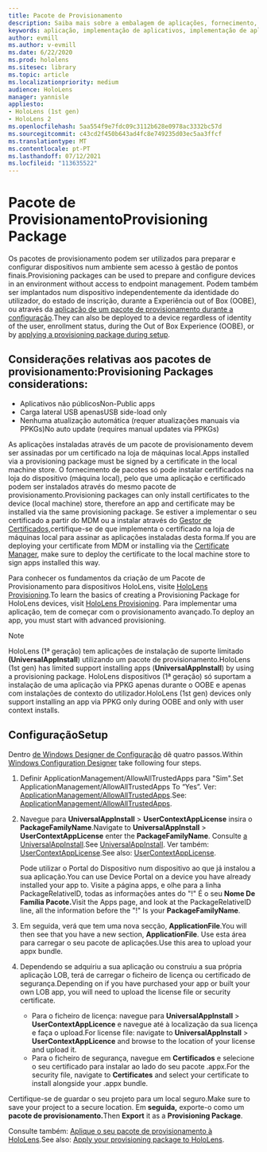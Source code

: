 ```yaml
---
title: Pacote de Provisionamento
description: Saiba mais sobre a embalagem de aplicações, fornecimento, implementação e implementação de aplicações empresariais para dispositivos HoloLens.
keywords: aplicação, implementação de aplicativos, implementação de aplicativos empresariais, provisionamento
author: evmill
ms.author: v-evmill
ms.date: 6/22/2020
ms.prod: hololens
ms.sitesec: library
ms.topic: article
ms.localizationpriority: medium
audience: HoloLens
manager: yannisle
appliesto:
- HoloLens (1st gen)
- HoloLens 2
ms.openlocfilehash: 5aa554f9e7fdc09c3112b628e0978ac3332bc57d
ms.sourcegitcommit: c43cd2f450b643ad4fc8e749235d03ec5aa3ffcf
ms.translationtype: MT
ms.contentlocale: pt-PT
ms.lasthandoff: 07/12/2021
ms.locfileid: "113635522"
---
```

# <a name="provisioning-package"></a><span data-ttu-id="9ece6-104">Pacote de Provisionamento</span><span class="sxs-lookup"><span data-stu-id="9ece6-104">Provisioning Package</span></span>

<span data-ttu-id="9ece6-105">Os pacotes de provisionamento podem ser utilizados para preparar e configurar dispositivos num ambiente sem acesso à gestão de pontos finais.</span><span class="sxs-lookup"><span data-stu-id="9ece6-105">Provisioning packages can be used to prepare and configure devices in an environment without access to endpoint management.</span></span> <span data-ttu-id="9ece6-106">Podem também ser implantados num dispositivo independentemente da identidade do utilizador, do estado de inscrição, durante a Experiência out of Box (OOBE), ou através da [aplicação de um pacote de provisionamento durante a configuração](/hololens/hololens-provisioning##apply-a-provisioning-package-to-hololens-during-setup).</span><span class="sxs-lookup"><span data-stu-id="9ece6-106">They can also be deployed to a device regardless of identity of the user, enrollment status, during the Out of Box Experience (OOBE), or by [applying a provisioning package during setup](/hololens/hololens-provisioning##apply-a-provisioning-package-to-hololens-during-setup).</span></span>

## <a name="provisioning-packages-considerations"></a><span data-ttu-id="9ece6-107">Considerações relativas aos pacotes de provisionamento:</span><span class="sxs-lookup"><span data-stu-id="9ece6-107">Provisioning Packages considerations:</span></span>

* <span data-ttu-id="9ece6-108">Aplicativos não públicos</span><span class="sxs-lookup"><span data-stu-id="9ece6-108">Non-Public apps</span></span>
* <span data-ttu-id="9ece6-109">Carga lateral USB apenas</span><span class="sxs-lookup"><span data-stu-id="9ece6-109">USB side-load only</span></span>
* <span data-ttu-id="9ece6-110">Nenhuma atualização automática (requer atualizações manuais via PPKGs)</span><span class="sxs-lookup"><span data-stu-id="9ece6-110">No auto update (requires manual updates via PPKGs)</span></span>

<span data-ttu-id="9ece6-111">As aplicações instaladas através de um pacote de provisionamento devem ser assinadas por um certificado na loja de máquinas local.</span><span class="sxs-lookup"><span data-stu-id="9ece6-111">Apps installed via a provisioning package must be signed by a certificate in the local machine store.</span></span> <span data-ttu-id="9ece6-112">O fornecimento de pacotes só pode instalar certificados na loja do dispositivo (máquina local), pelo que uma aplicação e certificado podem ser instalados através do mesmo pacote de provisionamento.</span><span class="sxs-lookup"><span data-stu-id="9ece6-112">Provisioning packages can only install certificates to the device (local machine) store, therefore an app and certificate may be installed via the same provisioning package.</span></span> <span data-ttu-id="9ece6-113">Se estiver a implementar o seu certificado a partir do MDM ou a instalar através do [Gestor de Certificados,](certificate-manager.md)certifique-se de que implementa o certificado na loja de máquinas local para assinar as aplicações instaladas desta forma.</span><span class="sxs-lookup"><span data-stu-id="9ece6-113">If you are deploying your certificate from MDM or installing via the [Certificate Manager](certificate-manager.md), make sure to deploy the certificate to the local machine store to sign apps installed this way.</span></span>

<span data-ttu-id="9ece6-114">Para conhecer os fundamentos da criação de um Pacote de Provisionamento para dispositivos HoloLens, visite [HoloLens Provisioning](/hololens/hololens-provisioning).</span><span class="sxs-lookup"><span data-stu-id="9ece6-114">To learn the basics of creating a Provisioning Package for HoloLens devices, visit [HoloLens Provisioning](/hololens/hololens-provisioning).</span></span> <span data-ttu-id="9ece6-115">Para implementar uma aplicação, tem de começar com o provisionamento avançado.</span><span class="sxs-lookup"><span data-stu-id="9ece6-115">To deploy an app, you must start with advanced provisioning.</span></span>

> [!NOTE]
> <span data-ttu-id="9ece6-116">HoloLens (1ª geração) tem aplicações de instalação de suporte limitado **(UniversalAppInstall**) utilizando um pacote de provisionamento.</span><span class="sxs-lookup"><span data-stu-id="9ece6-116">HoloLens (1st gen) has limited support installing apps (**UniversalAppInstall**) by using a provisioning package.</span></span> <span data-ttu-id="9ece6-117">HoloLens dispositivos (1ª geração) só suportam a instalação de uma aplicação via PPKG apenas durante o OOBE e apenas com instalações de contexto do utilizador.</span><span class="sxs-lookup"><span data-stu-id="9ece6-117">HoloLens (1st gen) devices only support installing an app via PPKG only during OOBE and only with user context installs.</span></span>

## <a name="setup"></a><span data-ttu-id="9ece6-118">Configuração</span><span class="sxs-lookup"><span data-stu-id="9ece6-118">Setup</span></span>

<span data-ttu-id="9ece6-119">Dentro [de Windows Designer de Configuração](https://www.microsoft.com/store/productId/9NBLGGH4TX22) dê quatro passos.</span><span class="sxs-lookup"><span data-stu-id="9ece6-119">Within [Windows Configuration Designer](https://www.microsoft.com/store/productId/9NBLGGH4TX22) take following four steps.</span></span>

1. <span data-ttu-id="9ece6-120">Definir ApplicationManagement/AllowAllTrustedApps para "Sim".</span><span class="sxs-lookup"><span data-stu-id="9ece6-120">Set ApplicationManagement/AllowAllTrustedApps To “Yes”.</span></span> <span data-ttu-id="9ece6-121">Ver: [ApplicationManagement/AllowAllTrustedApps](/windows/client-management/mdm/policy-csp-applicationmanagement#applicationmanagement-allowalltrustedapps).</span><span class="sxs-lookup"><span data-stu-id="9ece6-121">See: [ApplicationManagement/AllowAllTrustedApps](/windows/client-management/mdm/policy-csp-applicationmanagement#applicationmanagement-allowalltrustedapps).</span></span>

2. <span data-ttu-id="9ece6-122">Navegue para **UniversalAppInstall**  >  **UserContextAppLicense** insira o **PackageFamilyName**.</span><span class="sxs-lookup"><span data-stu-id="9ece6-122">Navigate to **UniversalAppInstall** > **UserContextAppLicense** enter the **PackageFamilyName**.</span></span> <span data-ttu-id="9ece6-123">Consulte [a UniversalAppInstall](/windows/configuration/wcd/wcd-universalappinstall).</span><span class="sxs-lookup"><span data-stu-id="9ece6-123">See [UniversalAppInstall](/windows/configuration/wcd/wcd-universalappinstall).</span></span> <span data-ttu-id="9ece6-124">Ver também: [UserContextAppLicense](/windows/configuration/wcd/wcd-universalappinstall#usercontextapplicense).</span><span class="sxs-lookup"><span data-stu-id="9ece6-124">See also: [UserContextAppLicense](/windows/configuration/wcd/wcd-universalappinstall#usercontextapplicense).</span></span>

   <span data-ttu-id="9ece6-125">Pode utilizar o Portal do Dispositivo num dispositivo ao que já instalou a sua aplicação.</span><span class="sxs-lookup"><span data-stu-id="9ece6-125">You can use Device Portal on a device you have already installed your app to.</span></span> <span data-ttu-id="9ece6-126">Visite a página apps, e olhe para a linha PackageRelativeID, todas as informações antes do "!" É o seu **Nome De Família Pacote.**</span><span class="sxs-lookup"><span data-stu-id="9ece6-126">Visit the Apps page, and look at the PackageRelativeID line, all the information before the "!" Is your **PackageFamilyName**.</span></span>

3. <span data-ttu-id="9ece6-127">Em seguida, verá que tem uma nova secção, **ApplicationFile**.</span><span class="sxs-lookup"><span data-stu-id="9ece6-127">You will then see that you have a new section, **ApplicationFile**.</span></span> <span data-ttu-id="9ece6-128">Use esta área para carregar o seu pacote de aplicações.</span><span class="sxs-lookup"><span data-stu-id="9ece6-128">Use this area to upload your appx bundle.</span></span>

4. <span data-ttu-id="9ece6-129">Dependendo se adquiriu a sua aplicação ou construiu a sua própria aplicação LOB, terá de carregar o ficheiro de licença ou certificado de segurança.</span><span class="sxs-lookup"><span data-stu-id="9ece6-129">Depending on if you have purchased your app or built your own LOB app, you will need to upload the license file or security certificate.</span></span>

    - <span data-ttu-id="9ece6-130">Para o ficheiro de licença: navegue para **UniversalAppInstall**  >  **UserContextAppLicence** e navegue até à localização da sua licença e faça o upload.</span><span class="sxs-lookup"><span data-stu-id="9ece6-130">For license file: navigate to **UniversalAppInstall** > **UserContextAppLicence** and browse to the location of your license and upload it.</span></span>
    - <span data-ttu-id="9ece6-131">Para o ficheiro de segurança, navegue em **Certificados** e selecione o seu certificado para instalar ao lado do seu pacote .appx.</span><span class="sxs-lookup"><span data-stu-id="9ece6-131">For the security file, navigate to **Certificates** and select your certificate to install alongside your .appx bundle.</span></span>

<span data-ttu-id="9ece6-132">Certifique-se de guardar o seu projeto para um local seguro.</span><span class="sxs-lookup"><span data-stu-id="9ece6-132">Make sure to save your project to a secure location.</span></span> <span data-ttu-id="9ece6-133">Em **seguida,** exporte-o como um **pacote de provisionamento.**</span><span class="sxs-lookup"><span data-stu-id="9ece6-133">Then **Export** it as a **Provisioning Package**.</span></span>  

<span data-ttu-id="9ece6-134">Consulte também: [Aplique o seu pacote de provisionamento à HoloLens](/hololens/hololens-provisioning#apply-a-provisioning-package-to-hololens-during-setup).</span><span class="sxs-lookup"><span data-stu-id="9ece6-134">See also: [Apply your provisioning package to HoloLens](/hololens/hololens-provisioning#apply-a-provisioning-package-to-hololens-during-setup).</span></span>
